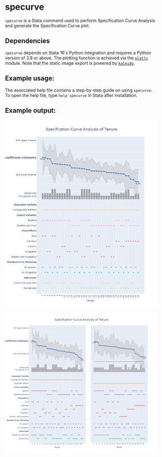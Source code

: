 # specurve
 
`specurve` is a Stata command used to perform Specification Curve Analysis and generate the Specification Curve plot.

## Dependencies

`specurve` depends on Stata 16's Python integration and requires a Python version of 3.8 or above. The plotting function is achieved via the [`plotly`](https://plotly.com/python/) module. Note that the static image export is powered by [`kaleido`](https://github.com/plotly/Kaleido).

## Example usage:

The associated help file contains a step-by-step guide on using `specurve`. To open the help file, type `help specurve` in Stata after installation.

## Example output:

![example1](https://github.com/mgao6767/specurve/raw/main/images/example1.png)

![example2](https://github.com/mgao6767/specurve/raw/main/images/example2.png)
